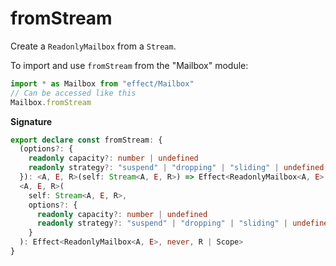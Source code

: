 # fromStream

Create a `ReadonlyMailbox` from a `Stream`.

To import and use `fromStream` from the "Mailbox" module:

```ts
import * as Mailbox from "effect/Mailbox"
// Can be accessed like this
Mailbox.fromStream
```

**Signature**

```ts
export declare const fromStream: {
  (options?: {
    readonly capacity?: number | undefined
    readonly strategy?: "suspend" | "dropping" | "sliding" | undefined
  }): <A, E, R>(self: Stream<A, E, R>) => Effect<ReadonlyMailbox<A, E>, never, R | Scope>
  <A, E, R>(
    self: Stream<A, E, R>,
    options?: {
      readonly capacity?: number | undefined
      readonly strategy?: "suspend" | "dropping" | "sliding" | undefined
    }
  ): Effect<ReadonlyMailbox<A, E>, never, R | Scope>
}
```
